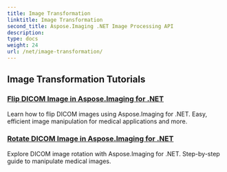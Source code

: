 ```yaml
---
title: Image Transformation
linktitle: Image Transformation
second_title: Aspose.Imaging .NET Image Processing API
description: 
type: docs
weight: 24
url: /net/image-transformation/
---
```


## Image Transformation Tutorials
### [Flip DICOM Image in Aspose.Imaging for .NET](./flip-dicom-image/)
Learn how to flip DICOM images using Aspose.Imaging for .NET. Easy, efficient image manipulation for medical applications and more.
### [Rotate DICOM Image in Aspose.Imaging for .NET](./rotate-dicom-image/)
Explore DICOM image rotation with Aspose.Imaging for .NET. Step-by-step guide to manipulate medical images.